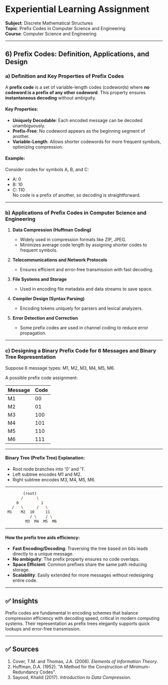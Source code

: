 # Experiential Learning Assignment  
**Subject**: Discrete Mathematical Structures  
**Topic**: Prefix Codes in Computer Science and Engineering  
**Course**: Computer Science and Engineering  

---

## 6) Prefix Codes: Definition, Applications, and Design

### a) Definition and Key Properties of Prefix Codes

A **prefix code** is a set of variable-length codes (codewords) where **no codeword is a prefix of any other codeword**. This property ensures **instantaneous decoding** without ambiguity.

#### Key Properties:
- **Uniquely Decodable**: Each encoded message can be decoded unambiguously.
- **Prefix-Free**: No codeword appears as the beginning segment of another.
- **Variable-Length**: Allows shorter codewords for more frequent symbols, optimizing compression.

#### Example:
Consider codes for symbols A, B, and C:
- A: 0  
- B: 10  
- C: 110  
No code is a prefix of another, so decoding is straightforward.

---

### b) Applications of Prefix Codes in Computer Science and Engineering

1. **Data Compression (Huffman Coding)**  
   - Widely used in compression formats like ZIP, JPEG.
   - Minimizes average code length by assigning shorter codes to frequent symbols.

2. **Telecommunications and Network Protocols**  
   - Ensures efficient and error-free transmission with fast decoding.

3. **File Systems and Storage**  
   - Used in encoding file metadata and data streams to save space.

4. **Compiler Design (Syntax Parsing)**  
   - Encoding tokens uniquely for parsers and lexical analyzers.

5. **Error Detection and Correction**  
   - Some prefix codes are used in channel coding to reduce error propagation.

---

### c) Designing a Binary Prefix Code for 6 Messages and Binary Tree Representation

Suppose 6 message types: M1, M2, M3, M4, M5, M6.

A possible prefix code assignment:

| Message | Code  |
|---------|--------|
| M1      | 00     |
| M2      | 01     |
| M3      | 100    |
| M4      | 101    |
| M5      | 110    |
| M6      | 111    |

---

#### Binary Tree (Prefix Tree) Explanation:

- Root node branches into '0' and '1'.
- Left subtree encodes M1 and M2.
- Right subtree encodes M3, M4, M5, M6.

----
```bash
        (root)
       /      \
     0          1
   /   \      /   \
 M1    M2  10     11
           / \    / \
         M3  M4  M5  M6
```


---

#### How the prefix tree aids efficiency:

- **Fast Encoding/Decoding**: Traversing the tree based on bits leads directly to a unique message.
- **No ambiguity**: The prefix property ensures no code overlaps.
- **Space Efficient**: Common prefixes share the same path reducing storage.
- **Scalability**: Easily extended for more messages without redesigning entire code.

---

## ✅ Insights

Prefix codes are fundamental in encoding schemes that balance compression efficiency with decoding speed, critical in modern computing systems. Their representation as prefix trees elegantly supports quick lookups and error-free transmission.

---



## ✅ Sources  
1. Cover, T.M. and Thomas, J.A. (2006). *Elements of Information Theory*.  
2. Huffman, D.A. (1952). "A Method for the Construction of Minimum-Redundancy Codes".  
3. Sayood, Khalid (2017). *Introduction to Data Compression*.  
